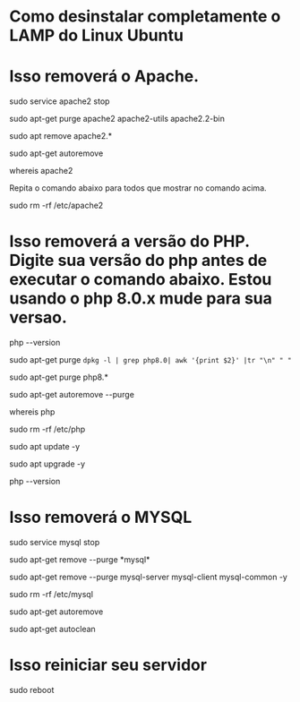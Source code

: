 # Como desinstalar completamente o LAMP do Linux Ubuntu

# Isso removerá o Apache.
sudo service apache2 stop

sudo apt-get purge apache2 apache2-utils apache2.2-bin 

sudo apt remove apache2.*

sudo apt-get autoremove

whereis apache2

Repita o comando abaixo para todos que mostrar no comando acima.

sudo rm -rf /etc/apache2 

# Isso removerá a versão do PHP. Digite sua versão do php antes de executar o comando abaixo. Estou usando o php 8.0.x mude para sua versao.
php --version

sudo apt-get purge `dpkg -l | grep php8.0| awk '{print $2}' |tr "\n" " "`

sudo apt-get purge php8.*

sudo apt-get autoremove --purge

whereis php

sudo rm -rf /etc/php

sudo apt update -y

sudo apt upgrade -y

php --version

# Isso removerá o MYSQL
sudo service mysql stop

sudo apt-get remove --purge *mysql\*

sudo apt-get remove --purge mysql-server mysql-client mysql-common -y

sudo rm -rf /etc/mysql

sudo apt-get autoremove

sudo apt-get autoclean

# Isso reiniciar seu servidor
sudo reboot
